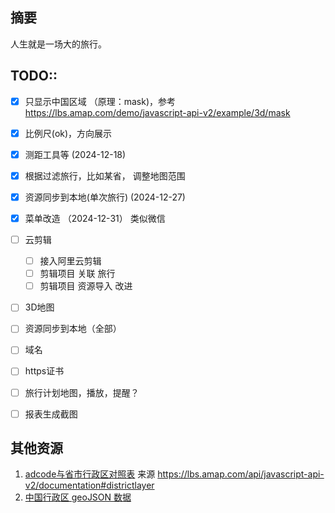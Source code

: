 ## 摘要
人生就是一场大的旅行。



## TODO::
- [x] 只显示中国区域 （原理：mask)，参考 https://lbs.amap.com/demo/javascript-api-v2/example/3d/mask
- [x] 比例尺(ok)，方向展示 
- [x] 测距工具等 (2024-12-18)
- [x] 根据过滤旅行，比如某省，  调整地图范围
- [x] 资源同步到本地(单次旅行) (2024-12-27)
- [x] 菜单改造 （2024-12-31） 类似微信
- [ ] 云剪辑
  - [ ] 接入阿里云剪辑
  - [ ] 剪辑项目 关联 旅行
  - [ ] 剪辑项目 资源导入 改进
- [ ] 3D地图
- [ ] 资源同步到本地（全部）
- [ ] 域名
- [ ] https证书
- [ ] 旅行计划地图，播放，提醒？
- [ ] 报表生成截图



## 其他资源
1. [adcode与省市行政区对照表](https://a.amap.com/lbs/static/file/AMap_adcode_citycode.xlsx.zip) 来源 https://lbs.amap.com/api/javascript-api-v2/documentation#districtlayer
2. [中国行政区 geoJSON 数据](https://datav.aliyun.com/portal/school/atlas/area_selector)